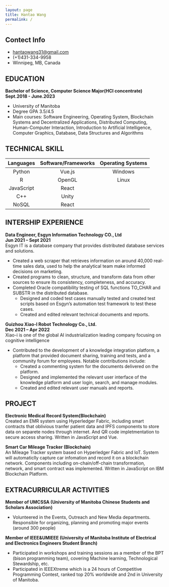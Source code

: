 ```yaml
---
layout: page
title: Hantao Wang
permalink: /
---
```

## Contect Info
- <hantaowang31@gmail.com>
- (+1)431-334-9958
- Winnipeg, MB, Canada

## EDUCATION
**Bachelor of Science, Computer Science Major(HCI concentrate)** **Sept.2018 - June.2023**
- University of Manitoba
- Degree GPA 3.5/4.5
- Main courses: Software Engineering, Operating System, Blockchain Systems and Decentralized Applications, Distributed Computing, Human-Computer Interaction, Introduction to Artificial Intelligence, Computer Graphics, Database, Data Structures and Algorithms

## TECHNICAL SKILL

|  Languages  |  Software/Frameworks  |  Operating Systems  |   
|:--------:|:---------:  |  :---------:  |
| Python | Vue.js  | Windows |
|    R   | OpenGL  | Linux   |  
| JavaScript | React |       |
| C++        | Unity |       |
| NoSQL      | React |       |

## INTERSHIP EXPERIENCE
**Data Engineer, Esgyn Information Technology CO., Ltd<br> Jun 2021 – Sept 2021**<br>
Esgyn IT is a database company that provides distributed database services and solutions.
- Created a web scraper that retrieves information on around 40,000 real-time sales data, used to help the analytical team make informed decisions on marketing.
- Created programs to clean, structure, and transform data from other sources to ensure its consistency, completeness, and accuracy.
- Completed Oracle compatibility testing of SQL functions TO_CHAR and SUBSTR in the distributed database.
  - Designed and coded test cases manually tested and created test scripts based on Esgyn’s automation test framework to test these cases.
  - Created and edited relevant technical documents and reports.

**Guizhou Xiao-I Robot Technology Co., Ltd. <br>Dec 2021 – Apr 2022**<br>
Xiao-i is one of the global AI industrialization leading company focusing on cognitive intelligence
- Contributed to the development of a knowledge integration platform, a platform that provided document sharing, training and tests, and a community forum for employees.
Notable contributions include:
    - Created a commenting system for the documents delivered on the platform.
    - Designed and implemented the relevant user interface of the knowledge platform and user login, search, and manage modules.
    - Created and edited relevant user manuals and reports.

## PROJECT
**Electronic Medical Record System(Blockchain)**
<br>
Created an EMR system using Hyperledger Fabric, including smart contracts that oblivious tranfer patient data and IPFS components to store data on separete nodes through internet. And QR code impletmentation to secure access sharing. Written in JavaScript and Vue.

**Smart Car Mileage Tracker (Blockchain)**
<br>
An Mileage Tracker system based on Hyperledger Fabric and IoT. System will automaticlly capture car infomation and record it on a blockchain network. Components including on-chain/off-chain transformation, network, and smart contract was implemented. Written in JavaScript on IBM Blockchain Platform.

## EXTRACURRICULAR ACTIVITIES
**Member of UMCSSA (University of Manitoba Chinese Students and Scholars Association)**
-   Volunteered in the Events, Outreach and New Media departments. Responsible for organizing, planning and promoting major events (around 300 people)

**Member of IEEE&UMIEEE (University of Manitoba Institute of Electrical and Electronics Engineers Student Branch)**
- Participated in workshops and training sessions as a member of the BPT (bison programming team), covering Machine learning, Technological Stewardship, etc.
- Participated in IEEEXtreme which is a 24 hours of Competitive Programming Contest, ranked top 20% worldwide and 2nd in University of Manitoba.
